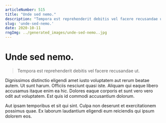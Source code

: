 ```yaml
---
articleNumber: 515
title: "Unde sed nemo."
description: "Tempora est reprehenderit debitis vel facere recusandae ut."
slug: 'unde-sed-nemo.'
date: 2020-10-11
rngImg: ../generated_images/unde-sed-nemo..jpg
---
```


# Unde sed nemo.

> Tempora est reprehenderit debitis vel facere recusandae ut.

Dignissimos distinctio eligendi amet iusto voluptatem aut rerum beatae autem. Ut sunt harum. Officiis nesciunt quasi iste. Aliquam qui eaque libero accusamus itaque enim ea hic. Dolores eaque corporis et sunt vero vero odit aut voluptatem. Est quis id commodi accusantium dolorum.
 Aut ipsam temporibus et sit qui sint. Culpa non deserunt et exercitationem possimus quae. Ex laborum laudantium eligendi eum reiciendis qui ipsum dolorem eos.
